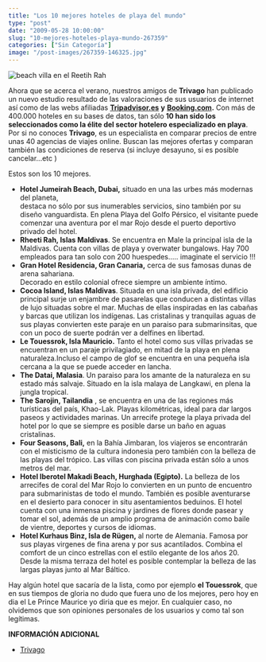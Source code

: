 ```yaml
---
title: "Los 10 mejores hoteles de playa del mundo"
type: "post"
date: "2009-05-28 10:00:00"
slug: "10-mejores-hoteles-playa-mundo-267359"
categories: ["Sin Categoría"]
image: "/post-images/267359-146325.jpg"
---
```


![beach villa en el Reetih Rah](/post-images/267359-146325.jpg "beach villa en el Reetih Rah")

Ahora que se acerca el verano, nuestros amigos de **Trivago** han publicado un nuevo estudio resultado de las valoraciones de sus usuarios de internet así como de las webs afiliadas [**Tripadvisor.es**](http://www.tripadvisor.es) **y** [**Booking.com**](http://www.booking.com)**.** Con más de 400.000 hoteles en su bases de datos, tan sólo **10 han sido los seleccionados como la élite del sector hotelero especializado en playa**. Por si no conoces **Trivago**, es un especialista en comparar precios de entre unas 40 agencias de viajes online. Buscan las mejores ofertas y comparan también las condiciones de reserva (si incluye desayuno, si es posible cancelar...etc )

Estos son los 10 mejores.

- **Hotel Jumeirah Beach, Dubai,** situado en una las urbes más modernas del planeta,   
    destaca no sólo por sus inumerables servicios, sino también por su diseño vanguardista. En plena Playa del Golfo Pérsico, el visitante puede comenzar una aventura por el mar Rojo desde el puerto deportivo privado del hotel.
- **Rheeti Rah, Islas Maldivas**. Se encuentra en Male la principal isla de la Maldivas. Cuenta con villas de playa y overwater bungalows. Hay 700 empleados para tan solo con 200 huespedes..... imaginate el servicio !!!
- **Gran Hotel Residencia, Gran Canaria,** cerca de sus famosas dunas de arena sahariana.   
    Decorado en estilo colonial ofrece siempre un ambiente íntimo.
- **Cocoa Island, Islas Maldivas**. Situada en una isla privada, del edificio principal surje un enjambre de pasarelas que conducen a distintas villas de lujo situadas sobre el mar. Muchas de ellas inspiradas en las cabañas y barcas que utilizan los indígenas. Las cristalinas y tranquilas aguas de sus playas convierten este paraje en un paraiso para submarinsitas, que con un poco de suerte podrán ver a delfines en libertad.
- **Le Touessrok, Isla Mauricio.** Tanto el hotel como sus villas privadas se encuentran en un paraje privilagiado, en mitad de la playa en plena naturaleza.Incluso el campo de glof se encuentra en una pequeña isla cercana a la que se puede acceder en lancha.
- **The Datai, Malasia**. Un paraiso para los amante de la naturaleza en su estado más salvaje. Situado en la isla malaya de Langkawi, en plena la jungla tropical.
- **The Sarojin, Tailandia** , se encuentra en una de las regiones más turísticas del país, Khao-Lak. Playas kilométricas, ideal para dar largos paseos y actividades marinas. Un arrecife protege la playa privada del hotel por lo que se siempre es posible darse un baño en aguas cristalinas.
- **Four Seasons, Bali,** en la Bahía Jimbaran, los viajeros se encontrarán con el misticismo de la cultura indonesia pero también con la belleza de las playas del trópico. Las villas con piscina privada están sólo a unos metros del mar.
- **Hotel Iberotel Makadi Beach, Hurghada (Egipto).** La belleza de los arrecifes de coral del Mar Rojo lo convierten en un punto de encuentro para submarinistas de todo el mundo. También es posible aventurarse en el desierto para conocer in situ asentamientos beduinos. El hotel cuenta con una inmensa piscina y jardines de flores donde pasear y tomar el sol, además de un amplio programa de animación como baile de vientre, deportes y cursos de idiomas.
- **Hotel Kurhaus Binz, Isla de Rügen,** al norte de Alemania. Famosa por sus playas virgenes de fina arena y por sus acantilados. Combina el comfort de un cinco estrellas con el estilo elegante de los años 20. Desde la misma terraza del hotel es posible contemplar la belleza de las largas playas junto al Mar Báltico.

 Hay algún hotel que sacaría de la lista, como por ejemplo **el Touessrok**, que en sus tiempos de gloria no dudo que fuera uno de los mejores, pero hoy en dia el Le Prince Maurice yo diria que es mejor. En cualquier caso, no olvidemos que son opiniones personales de los usuarios y como tal son legítimas.

 **INFORMACIÓN ADICIONAL**

- [Trivago](http://www.trivago.es)